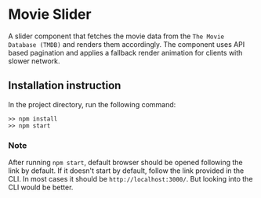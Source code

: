 # Movie Slider
A slider component that fetches the movie data from the `The Movie Database (TMDB)` and renders them accordingly. The component uses API based pagination and applies a fallback render animation for clients with slower network.

## Installation instruction
In the project directory, run the following command:
```
>> npm install
>> npm start
```


### Note
After running `npm start`, default browser should be opened following the link by default. If it doesn't start by default, follow the link provided in the CLI. In most cases it should be `http://localhost:3000/`. But looking into the CLI would be better.
